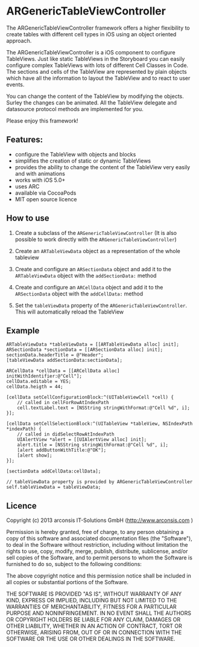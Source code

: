 ARGenericTableViewController
===============

The ARGenericTableViewController framework offers a higher flexibility to create tables with different 
cell types in iOS using an object oriented approach.

The ARGenericTableViewController is a iOS component to configure TableViews. Just like static TableViews 
in the Storyboard you can easily configure complex TableViews with lots of different Cell 
Classes in Code. The sections and cells of the TableView are represented by plain objects which 
have all the information to layout the TableView and to react to user events. 

You can change the content of the TableView by modifying the objects. Surley the changes
can be animated. All the TableView delegate and datasource protocol methods are implemented 
for you.


Please enjoy this framework!


Features:
-------

- configure the TableView with objects and blocks
- simplifies the creation of static or dynamic TableViews
- provides the ability to change the content of the TableView very easily and with animations
- works with iOS 5.0+
- uses ARC
- available via CocoaPods
- MIT open source licence

How to use
---------

1. Create a subclass of the `ARGenericTableViewController` (It is also possible to work directly with the `ARGenericTableViewController`)

2. Create an `ARTableViewData` object as a representation of the whole tableview

3. Create and configure an `ARSectionData` object and add it to the `ARTableViewData` object with the `addSectionData:` method

3. Create and configure an `ARCellData` object and add it to the `ARSectionData` object with the `addCellData:` method

4. Set the `tableViewData` property of the `ARGenericTableViewController`.  This will automatically reload the TableView


Example
-------
    ARTableViewData *tableViewData = [[ARTableViewData alloc] init];
    ARSectionData *sectionData = [[ARSectionData alloc] init];
    sectionData.headerTitle = @"Header";
    [tableViewData addSectionData:sectionData];
    
    ARCellData *cellData = [[ARCellData alloc] initWithIdentifier:@"Cell"];
    cellData.editable = YES;
    cellData.heigth = 44;

    [cellData setCellConfigurationBlock:^(UITableViewCell *cell) {
        // called in cellForRowAtIndexPath
        cell.textLabel.text = [NSString stringWithFormat:@"Cell %d", i];
    }];

    [cellData setCellSelectionBlock:^(UITableView *tableView, NSIndexPath *indexPath) {
        // called in didSelectRowAtIndexPath
        UIAlertView *alert = [[UIAlertView alloc] init];
        alert.title = [NSString stringWithFormat:@"Cell %d", i];
        [alert addButtonWithTitle:@"OK"];
        [alert show];
    }];

    [sectionData addCellData:cellData];
    
	// tableViewData property is provided by ARGenericTableViewController
    self.tableViewData = tableViewData;


Licence
----------
 Copyright (c) 2013 arconsis IT-Solutions GmbH (http://www.arconsis.com )
 
 Permission is hereby granted, free of charge, to any person obtaining a copy of this software and 
 associated documentation files (the "Software"), to deal in the Software without restriction, including
 without limitation the rights to use, copy, modify, merge, publish, distribute, sublicense, and/or sell
 copies of the Software, and to permit persons to whom the Software is furnished to do so, subject to the
 following conditions:
 
 The above copyright notice and this permission notice shall be included in all copies or substantial 
 portions of the Software.
 
 THE SOFTWARE IS PROVIDED "AS IS", WITHOUT WARRANTY OF ANY KIND, EXPRESS OR IMPLIED, INCLUDING BUT NOT 
 LIMITED TO THE WARRANTIES OF MERCHANTABILITY, FITNESS FOR A PARTICULAR PURPOSE AND NONINFRINGEMENT. IN
 NO EVENT SHALL THE AUTHORS OR COPYRIGHT HOLDERS BE LIABLE FOR ANY CLAIM, DAMAGES OR OTHER LIABILITY, 
 WHETHER IN AN ACTION OF CONTRACT, TORT OR OTHERWISE, ARISING FROM, OUT OF OR IN CONNECTION WITH THE 
 SOFTWARE OR THE USE OR OTHER DEALINGS IN THE SOFTWARE.